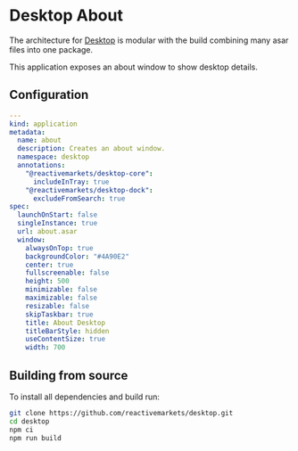 # Desktop About

The architecture for [Desktop](https://github.com/reactivemarkets/desktop) is modular with the build combining many asar files into one package.

This application exposes an about window to show desktop details.

## Configuration

```yaml
---
kind: application
metadata:
  name: about
  description: Creates an about window.
  namespace: desktop
  annotations:
    "@reactivemarkets/desktop-core":
      includeInTray: true
    "@reactivemarkets/desktop-dock":
      excludeFromSearch: true
spec:
  launchOnStart: false
  singleInstance: true
  url: about.asar
  window:
    alwaysOnTop: true
    backgroundColor: "#4A90E2"
    center: true
    fullscreenable: false
    height: 500
    minimizable: false
    maximizable: false
    resizable: false
    skipTaskbar: true
    title: About Desktop
    titleBarStyle: hidden
    useContentSize: true
    width: 700
```

## Building from source

To install all dependencies and build run:

```bash
git clone https://github.com/reactivemarkets/desktop.git
cd desktop
npm ci
npm run build
```

